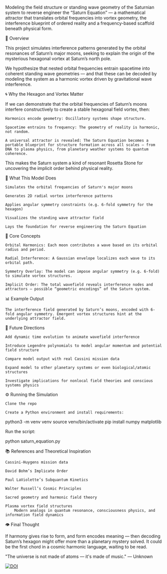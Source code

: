 Modeling the field structure or standing wave geometry of the Saturnian system to reverse engineer the “Saturn Equation” — a mathematical attractor that translates orbital frequencies into vortex geometry, the interference blueprint of ordered reality and a frequency-based scaffold beneath physical form.

🔭 Overview

This project simulates interference patterns generated by the orbital resonances of Saturn’s major moons, seeking to explain the origin of the mysterious hexagonal vortex at Saturn’s north pole.

We hypothesize that nested orbital frequencies entrain spacetime into coherent standing wave geometries — and that these can be decoded by modeling the system as a harmonic vortex driven by gravitational wave interference.

🌀 Why the Hexagon and Vortex Matter

If we can demonstrate that the orbital frequencies of Saturn’s moons interfere constructively to create a stable hexagonal field vortex, then:

    Harmonics encode geometry: Oscillatory systems shape structure.

    Spacetime entrains to frequency: The geometry of reality is harmonic, not random.

    A universal attractor is revealed: The Saturn Equation becomes a portable blueprint for structure formation across all scales — from DNA to plasma physics, from planetary weather systems to quantum coherence.

This makes the Saturn system a kind of resonant Rosetta Stone for uncovering the implicit order behind physical reality.

🔬 What This Model Does

    Simulates the orbital frequencies of Saturn's major moons

    Generates 2D radial vortex interference patterns

    Applies angular symmetry constraints (e.g. 6-fold symmetry for the hexagon)

    Visualizes the standing wave attractor field

    Lays the foundation for reverse engineering the Saturn Equation

🧠 Core Concepts

    Orbital Harmonics: Each moon contributes a wave based on its orbital radius and period.

    Radial Interference: A Gaussian envelope localizes each wave to its orbital path.

    Symmetry Overlay: The model can impose angular symmetry (e.g. 6-fold) to simulate vortex structures.

    Implicit Order: The total wavefield reveals interference nodes and attractors — possible “geometric encodings” of the Saturn system.

📊 Example Output

    The interference field generated by Saturn’s moons, encoded with 6-fold angular symmetry. Emergent vortex structures hint at the underlying attractor field.

🧪 Future Directions

    Add dynamic time evolution to animate wavefield interference

    Introduce Legendre polynomials to model angular momentum and potential field structure

    Compare model output with real Cassini mission data

    Expand model to other planetary systems or even biological/atomic structures

    Investigate implications for nonlocal field theories and conscious systems physics

⚙️ Running the Simulation

    Clone the repo

    Create a Python environment and install requirements:

python3 -m venv venv source venv/bin/activate pip install numpy matplotlib

Run the script:

python saturn_equation.py

📚 References and Theoretical Inspiration

    Cassini-Huygens mission data

    David Bohm’s Implicate Order

    Paul LaViolette’s Subquantum Kinetics

    Walter Russell’s Cosmic Principles

    Sacred geometry and harmonic field theory

    Plasma vortex field structures
        Modern analogs in quantum resonance, consciousness physics, and information field dynamics

👁️ Final Thought

If harmony gives rise to form, and form encodes meaning — then decoding Saturn’s hexagon might offer more than a planetary mystery solved. It could be the first chord in a cosmic harmonic language, waiting to be read.

"The universe is not made of atoms — it's made of music." — Unknown

[![DOI](https://zenodo.org/badge/DOI/10.5281/zenodo.15830039.svg)](https://doi.org/10.5281/zenodo.15830039)



